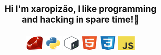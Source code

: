 <div align="center">
  <h1>Hi I'm xaropizão, I like programming and hacking in spare time!👋</h1>
</div>
 <div align="center">
  <br>
  <img align="center" alt="xaropizao-RUBY" height="45" width="55" src="https://raw.githubusercontent.com/devicons/devicon/master/icons/ruby/ruby-original.svg">
  <img align="center" alt="xaropizao-Python" height="45" width="55" src="https://raw.githubusercontent.com/devicons/devicon/master/icons/python/python-original.svg">
  <img align="center" alt="xaropizao-Shell" height="45" width="55" src="https://raw.githubusercontent.com/devicons/devicon/master/icons/bash/bash-original.svg">
  <img align="center" alt="xaropizao-HTML" height="45" width="55" src="https://raw.githubusercontent.com/devicons/devicon/master/icons/html5/html5-original.svg">
  <img align="center" alt="xaropizao-CSS" height="45" width="55" src="https://raw.githubusercontent.com/devicons/devicon/master/icons/css3/css3-original.svg">
  <img align="center" alt="xaropizao-JS" height="45" width="55" src="https://raw.githubusercontent.com/devicons/devicon/master/icons/javascript/javascript-original.svg">
  </div>
